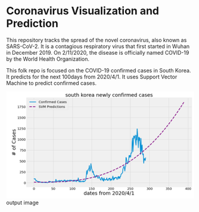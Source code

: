 # Coronavirus Visualization and Prediction 
This repository tracks the spread of the novel coronavirus, also known as SARS-CoV-2. It is a contagious respiratory virus that first started in Wuhan in December 2019. On 2/11/2020, the disease is officially named COVID-19 by the World Health Organization.

This folk repo is focused on the COVID-19 confirmed cases in South Korea. It predicts for the next 100days from 2020/4/1. It uses Support Vector Machine to predict confirmed cases.

![output-image](output.png)
output image
